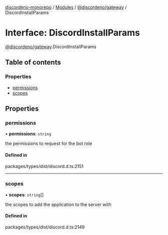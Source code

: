 [discordeno-monorepo](../README.md) / [Modules](../modules.md) / [@discordeno/gateway](../modules/discordeno_gateway.md) / DiscordInstallParams

# Interface: DiscordInstallParams

[@discordeno/gateway](../modules/discordeno_gateway.md).DiscordInstallParams

## Table of contents

### Properties

- [permissions](discordeno_gateway.DiscordInstallParams.md#permissions)
- [scopes](discordeno_gateway.DiscordInstallParams.md#scopes)

## Properties

### permissions

• **permissions**: `string`

the permissions to request for the bot role

#### Defined in

packages/types/dist/discord.d.ts:2151

---

### scopes

• **scopes**: `string`[]

the scopes to add the application to the server with

#### Defined in

packages/types/dist/discord.d.ts:2149
